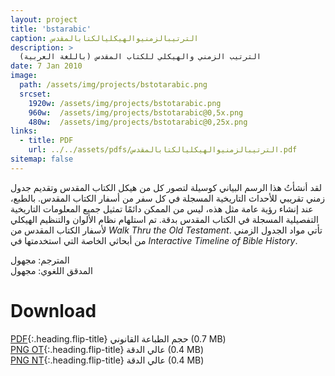 ```yaml
---
layout: project
title: 'bstarabic'
caption: الترتيبالزمنيوالهيكليالكتابالمقدس
description: >
  الترتيب الزمني والهيكلي للكتاب المقدس (باللغة العربية)
date: 7 Jan 2010
image: 
  path: /assets/img/projects/bstotarabic.png
  srcset: 
    1920w: /assets/img/projects/bstotarabic.png
    960w:  /assets/img/projects/bstotarabic@0,5x.png
    480w:  /assets/img/projects/bstotarabic@0,25x.png
links:
  - title: PDF
    url: ../../assets/pdfs/الترتيبالزمنيوالهيكليالكتابالمقدس.pdf
sitemap: false
---
```

لقد أنشأتُ هذا الرسم البياني كوسيلة لتصور كل من هيكل الكتاب المقدس وتقديم جدول زمني تقريبي للأحداث التاريخية المسجلة في كل سفر من أسفار الكتاب المقدس. بالطبع، عند إنشاء رؤية عامة مثل هذه، ليس من الممكن دائمًا تمثيل جميع المعلومات التاريخية التفصيلية المسجلة في الكتاب المقدس بدقة. تم استلهام نظام الألوان والتنظيم الهيكلي لأسفار الكتاب المقدس من *Walk Thru the Old Testament*. تأتي مواد الجدول الزمني من أبحاثي الخاصة التي استخدمتها في *Interactive Timeline of Bible History*.

المترجم: مجهول   
المدقق اللغوي: مجهول

# Download
[PDF](../assets/pdfs/الترتيبالزمنيوالهيكليالكتابالمقدس.pdf){:.heading.flip-title} <span class="icon-file-pdf"></span> حجم الطباعة القانوني (0.7 MB)  
[PNG OT](../assets/img/hd/bstothdarabic.png){:.heading.flip-title} <span class="icon-file-picture"></span> عالي الدقة (0.4 MB)  
[PNG NT](../assets/img/hd/bstnthdarabic.png){:.heading.flip-title} <span class="icon-file-picture"></span> عالي الدقة (0.4 MB)